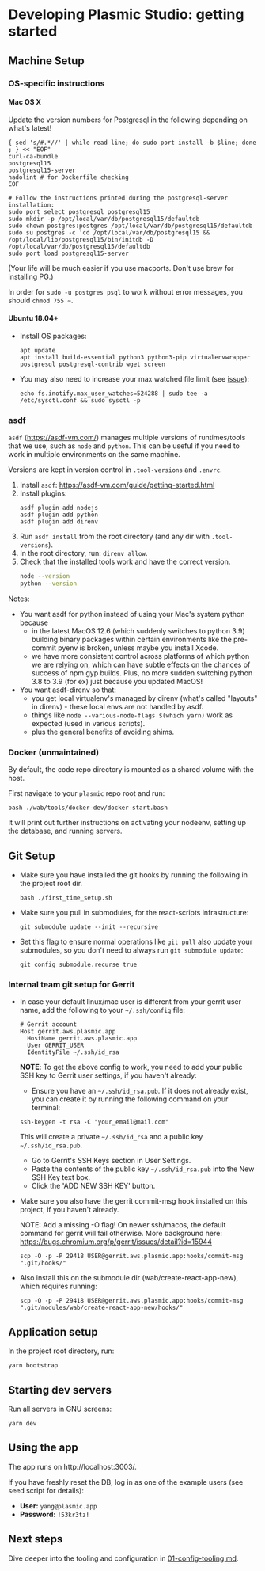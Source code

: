 # Developing Plasmic Studio: getting started

## Machine Setup

### OS-specific instructions

#### Mac OS X

Update the version numbers for Postgresql in the following depending on what's latest!

```
{ sed 's/#.*//' | while read line; do sudo port install -b $line; done ; } << "EOF"
curl-ca-bundle
postgresql15
postgresql15-server
hadolint # for Dockerfile checking
EOF

# Follow the instructions printed during the postgresql-server installation:
sudo port select postgresql postgresql15
sudo mkdir -p /opt/local/var/db/postgresql15/defaultdb
sudo chown postgres:postgres /opt/local/var/db/postgresql15/defaultdb
sudo su postgres -c 'cd /opt/local/var/db/postgresql15 && /opt/local/lib/postgresql15/bin/initdb -D /opt/local/var/db/postgresql15/defaultdb
sudo port load postgresql15-server
```

(Your life will be much easier if you use macports. Don't use brew for installing PG.)

In order for `sudo -u postgres psql` to work without error messages, you should `chmod 755 ~`.

#### Ubuntu 18.04+

- Install OS packages:

  ```
  apt update
  apt install build-essential python3 python3-pip virtualenvwrapper postgresql postgresql-contrib wget screen
  ```

- You may also need to increase your max watched file limit (see [issue](https://github.com/facebook/create-react-app/issues/2549)):
  ```
  echo fs.inotify.max_user_watches=524288 | sudo tee -a /etc/sysctl.conf && sudo sysctl -p
  ```

### asdf

`asdf` (https://asdf-vm.com/) manages multiple versions of runtimes/tools that we use, such as `node` and `python`.
This can be useful if you need to work in multiple environments on the same machine.

Versions are kept in version control in `.tool-versions` and `.envrc`.

1. Install `asdf`: https://asdf-vm.com/guide/getting-started.html
1. Install plugins:
   ```
   asdf plugin add nodejs
   asdf plugin add python
   asdf plugin add direnv
   ```
1. Run `asdf install` from the root directory (and any dir with `.tool-versions`).
1. In the root directory, run: `direnv allow`.
1. Check that the installed tools work and have the correct version.
   ```bash
   node --version
   python --version
   ```

Notes:

- You want asdf for python instead of using your Mac's system python because
  - in the latest MacOS 12.6 (which suddenly switches to python 3.9) building binary packages within certain environments like the pre-commit pyenv is broken, unless maybe you install Xcode.
  - we have more consistent control across platforms of which python we are relying on, which can have subtle effects on the chances of success of npm gyp builds. Plus, no more sudden switching python 3.8 to 3.9 (for ex) just because you updated MacOS!
- You want asdf-direnv so that:
  - you get local virtualenv's managed by direnv (what's called "layouts" in direnv) - these local envs are not handled by asdf.
  - things like `node --various-node-flags $(which yarn)` work as expected (used in various scripts).
  - plus the general benefits of avoiding shims.

### Docker (unmaintained)

By default, the code repo directory is mounted as a shared volume with the host.

First navigate to your `plasmic` repo root and run:

```
bash ./wab/tools/docker-dev/docker-start.bash
```

It will print out further instructions on activating your nodeenv, setting up the database, and running servers.

## Git Setup

- Make sure you have installed the git hooks by running the following in the project root dir.

  ```
  bash ./first_time_setup.sh
  ```

- Make sure you pull in submodules, for the react-scripts infrastructure:

  ```
  git submodule update --init --recursive
  ```

- Set this flag to ensure normal operations like `git pull` also update your submodules, so you don't need to always run `git submodule update`:

  ```
  git config submodule.recurse true
  ```

### Internal team git setup for Gerrit

- In case your default linux/mac user is different from your gerrit user name, add the following to your `~/.ssh/config` file:

  ```
  # Gerrit account
  Host gerrit.aws.plasmic.app
    HostName gerrit.aws.plasmic.app
    User GERRIT_USER
    IdentityFile ~/.ssh/id_rsa
  ```

  **NOTE**: To get the above config to work, you need to add your public SSH key to Gerrit user settings, if you haven't already:

    - Ensure you have an `~/.ssh/id_rsa.pub`. If it does not already exist, you can create it by running the following command on your terminal:

    ```
    ssh-keygen -t rsa -C "your_email@mail.com"
    ```

    This will create a private `~/.ssh/id_rsa` and a public key `~/.ssh/id_rsa.pub`.

    - Go to Gerrit's SSH Keys section in User Settings.
    - Paste the contents of the public key `~/.ssh/id_rsa.pub` into the New SSH Key text box.
    - Click the 'ADD NEW SSH KEY' button.

- Make sure you also have the gerrit commit-msg hook installed on this project, if you haven't already.

  NOTE: Add a missing -O flag! On newer ssh/macos, the default command for gerrit will fail otherwise. More background here: https://bugs.chromium.org/p/gerrit/issues/detail?id=15944

  ```
  scp -O -p -P 29418 USER@gerrit.aws.plasmic.app:hooks/commit-msg ".git/hooks/"
  ```

- Also install this on the submodule dir (wab/create-react-app-new), which requires running:

  ```
  scp -O -p -P 29418 USER@gerrit.aws.plasmic.app:hooks/commit-msg ".git/modules/wab/create-react-app-new/hooks/"
  ```

## Application setup

In the project root directory, run:

```
yarn bootstrap
```

## Starting dev servers

Run all servers in GNU screens:

```
yarn dev
```

## Using the app

The app runs on http://localhost:3003/.

If you have freshly reset the DB, log in as one of the example users (see
seed script for details):

- **User:** `yang@plasmic.app`
- **Password:** `!53kr3tz!`

## Next steps

Dive deeper into the tooling and configuration in [01-config-tooling.md](./01-config-tooling.md).